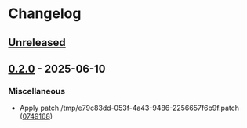 # Changelog

## [Unreleased]

## [0.2.0] - 2025-06-10

### Miscellaneous

- Apply patch /tmp/e79c83dd-053f-4a43-9486-2256657f6b9f.patch ([0749168])

[Unreleased]: https://github.com/username/repo/compare/v0.2.0...HEAD
[0.2.0]: https://github.com/username/repo/releases/tag/v0.2.0
[0749168]: https://github.com/username/repo/commit/07491683
